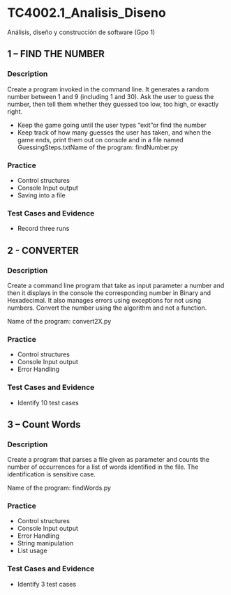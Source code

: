 # TC4002.1_Analisis_Diseno
Análisis, diseño y construcción de software (Gpo 1)

## 1 – FIND THE NUMBER
### Description
Create a program invoked in the command line. It generates a random number between 1 and 9 (including 1 and 30). Ask the user to guess the number, then tell them whether they guessed too low, too high, or exactly right. 

- Keep the game going until the user types “exit”or find the number
- Keep track of how many guesses the user has taken, and when the game ends, print them out on console and in a file named GuessingSteps.txtName of the program: findNumber.py

### Practice
- Control structures
- Console Input output
- Saving into a file

### Test Cases and Evidence
- Record three runs


## 2 - CONVERTER
### Description
Create a command line program that take as input parameter a number and then it displays in the console the corresponding number in Binary and Hexadecimal. It also manages errors using exceptions for not using numbers. Convert the number using the algorithm and not a function.

Name of the program: convert2X.py

### Practice
- Control structures
- Console Input output
- Error Handling

### Test Cases and Evidence
- Identify 10 test cases

## 3 – Count Words
### Description
Create a program that parses a file given as parameter and counts the number of occurrences for a list of words identified in the file. The identification is sensitive case.

Name of the program: findWords.py

### Practice
- Control structures
- Console Input output
- Error Handling
- String manipulation
- List usage

### Test Cases and Evidence
- Identify 3 test cases